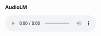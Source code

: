 ### AudioLM ###

<audio controls="controls">
  <source type="audio/mp3" src="/aud/1089_continuation_12rvq_0_clipped.mp3"></source>
</audio>
